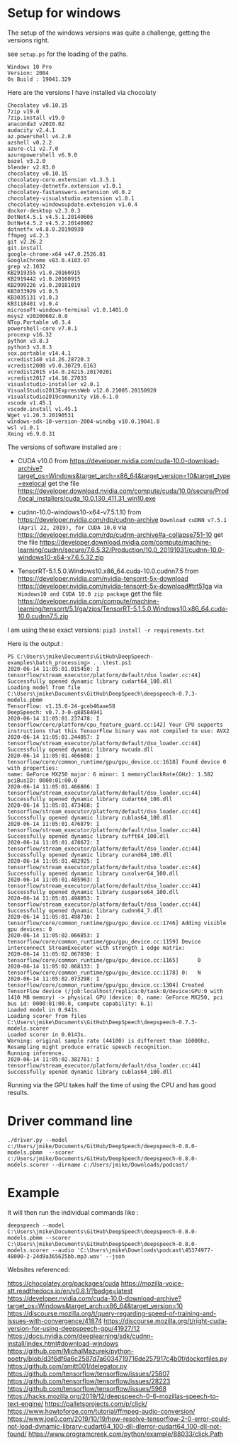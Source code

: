 
# Setup for windows

The setup of the windows versions was quite a challenge, getting the versions right.

see `setup.ps` for the loading of the paths.

```
Windows 10 Pro
Version: 2004
Os Build : 19041.329
```

Here are the versions I have installed via chocolaty

```
Chocolatey v0.10.15
7zip v19.0 
7zip.install v19.0
anaconda3 v2020.02
audacity v2.4.1
az.powershell v4.2.0
azshell v0.2.2
azure-cli v2.7.0
azurepowershell v6.9.0
bazel v3.2.0
blender v2.83.0
chocolatey v0.10.15
chocolatey-core.extension v1.3.5.1
chocolatey-dotnetfx.extension v1.0.1
chocolatey-fastanswers.extension v0.0.2
chocolatey-visualstudio.extension v1.8.1
chocolatey-windowsupdate.extension v1.0.4
docker-desktop v2.3.0.3 
DotNet4.5.1 v4.5.1.20140606 
DotNet4.5.2 v4.5.2.20140902 
dotnetfx v4.8.0.20190930 
ffmpeg v4.2.3 
git v2.26.2
git.install
google-chrome-x64 v47.0.2526.81 
GoogleChrome v83.0.4103.97 
grep v2.1032 
KB2919355 v1.0.20160915 
KB2919442 v1.0.20160915 
KB2999226 v1.0.20181019 
KB3033929 v1.0.5 
KB3035131 v1.0.3 
KB3118401 v1.0.4 
microsoft-windows-terminal v1.0.1401.0 
msys2 v20200602.0.0 
NTop.Portable v0.3.4 
powershell-core v7.0.1
procexp v16.32 
python v3.8.3 
python3 v3.8.3 
sox.portable v14.4.1 
vcredist140 v14.26.28720.3 
vcredist2008 v9.0.30729.6163 
vcredist2015 v14.0.24215.20170201 
vcredist2017 v14.16.27033 
visualstudio-installer v2.0.1 
VisualStudio2013ExpressWeb v12.0.21005.20150920 
visualstudio2019community v16.6.1.0 
vscode v1.45.1
vscode.install v1.45.1
Wget v1.20.3.20190531 
windows-sdk-10-version-2004-windbg v10.0.19041.0 
wsl v1.0.1 
Xming v6.9.0.31 

```

The versions of software installed are :

* CUDA v10.0
from https://developer.nvidia.com/cuda-10.0-download-archive?target_os=Windows&target_arch=x86_64&target_version=10&target_type=exelocal
get the file https://developer.download.nvidia.com/compute/cuda/10.0/secure/Prod/local_installers/cuda_10.0.130_411.31_win10.exe

* cudnn-10.0-windows10-x64-v7.5.1.10
from https://developer.nvidia.com/rdp/cudnn-archive
`Download cuDNN v7.5.1 (April 22, 2019), for CUDA 10.0`
via https://developer.nvidia.com/rdp/cudnn-archive#a-collapse751-10
get the file https://developer.download.nvidia.com/compute/machine-learning/cudnn/secure/7.6.5.32/Production/10.0_20191031/cudnn-10.0-windows10-x64-v7.6.5.32.zip

* TensorRT-5.1.5.0.Windows10.x86_64.cuda-10.0.cudnn7.5
from https://developer.nvidia.com/nvidia-tensorrt-5x-download
https://developer.nvidia.com/nvidia-tensorrt-5x-download#trt51ga
via `Windows10 and CUDA 10.0 zip package`
get the file https://developer.nvidia.com/compute/machine-learning/tensorrt/5.1/ga/zips/TensorRT-5.1.5.0.Windows10.x86_64.cuda-10.0.cudnn7.5.zip


I am using these exact versions:
`pip3 install -r requirements.txt`

Here is the output :
```
PS C:\Users\jmike\Documents\GitHub\DeepSpeech-examples\batch_processing> . .\test.ps1
2020-06-14 11:05:01.015450: I tensorflow/stream_executor/platform/default/dso_loader.cc:44] Successfully opened dynamic library cudart64_100.dll
Loading model from file C:\Users\jmike\Documents\GitHub\DeepSpeech\deepspeech-0.7.3-models.pbmm
TensorFlow: v1.15.0-24-gceb46aae58
DeepSpeech: v0.7.3-0-g88584941
2020-06-14 11:05:01.237478: I tensorflow/core/platform/cpu_feature_guard.cc:142] Your CPU supports instructions that this TensorFlow binary was not compiled to use: AVX2
2020-06-14 11:05:01.244057: I tensorflow/stream_executor/platform/default/dso_loader.cc:44] Successfully opened dynamic library nvcuda.dll
2020-06-14 11:05:01.466608: I tensorflow/core/common_runtime/gpu/gpu_device.cc:1618] Found device 0 with properties:
name: GeForce MX250 major: 6 minor: 1 memoryClockRate(GHz): 1.582
pciBusID: 0000:01:00.0
2020-06-14 11:05:01.466806: I tensorflow/stream_executor/platform/default/dso_loader.cc:44] Successfully opened dynamic library cudart64_100.dll
2020-06-14 11:05:01.473468: I tensorflow/stream_executor/platform/default/dso_loader.cc:44] Successfully opened dynamic library cublas64_100.dll
2020-06-14 11:05:01.476879: I tensorflow/stream_executor/platform/default/dso_loader.cc:44] Successfully opened dynamic library cufft64_100.dll
2020-06-14 11:05:01.478672: I tensorflow/stream_executor/platform/default/dso_loader.cc:44] Successfully opened dynamic library curand64_100.dll
2020-06-14 11:05:01.482925: I tensorflow/stream_executor/platform/default/dso_loader.cc:44] Successfully opened dynamic library cusolver64_100.dll
2020-06-14 11:05:01.485963: I tensorflow/stream_executor/platform/default/dso_loader.cc:44] Successfully opened dynamic library cusparse64_100.dll
2020-06-14 11:05:01.498053: I tensorflow/stream_executor/platform/default/dso_loader.cc:44] Successfully opened dynamic library cudnn64_7.dll
2020-06-14 11:05:01.498710: I tensorflow/core/common_runtime/gpu/gpu_device.cc:1746] Adding visible gpu devices: 0
2020-06-14 11:05:02.066853: I tensorflow/core/common_runtime/gpu/gpu_device.cc:1159] Device interconnect StreamExecutor with strength 1 edge matrix:
2020-06-14 11:05:02.067030: I tensorflow/core/common_runtime/gpu/gpu_device.cc:1165]      0
2020-06-14 11:05:02.068133: I tensorflow/core/common_runtime/gpu/gpu_device.cc:1178] 0:   N
2020-06-14 11:05:02.073298: I tensorflow/core/common_runtime/gpu/gpu_device.cc:1304] Created TensorFlow device (/job:localhost/replica:0/task:0/device:GPU:0 with 1410 MB memory) -> physical GPU (device: 0, name: GeForce MX250, pci bus id: 0000:01:00.0, compute capability: 6.1)
Loaded model in 0.941s.
Loading scorer from files C:\Users\jmike\Documents\GitHub\DeepSpeech\deepspeech-0.7.3-models.scorer
Loaded scorer in 0.0143s.
Warning: original sample rate (44100) is different than 16000hz. Resampling might produce erratic speech recognition.
Running inference.
2020-06-14 11:05:02.382781: I tensorflow/stream_executor/platform/default/dso_loader.cc:44] Successfully opened dynamic library cublas64_100.dll
```
Running via the GPU takes half the time of using the CPU and has good results.

# Driver command line

`./driver.py --model c:/Users/jmike/Documents/GitHub/DeepSpeech/deepspeech-0.8.0-models.pbmm  --scorer c:/Users/jmike/Documents/GitHub/DeepSpeech/deepspeech-0.8.0-models.scorer --dirname c:/Users/jmike/Downloads/podcast/`

# Example

It will then run the individual commands like :

`deepspeech --model C:\Users\jmike\Documents\GitHub\DeepSpeech\deepspeech-0.8.0-models.pbmm --scorer C:\Users\jmike\Documents\GitHub\DeepSpeech\deepspeech-0.8.0-models.scorer --audio 'C:\Users\jmike\Downloads\podcast\45374977-48000-2-24d9a365625bb.mp3.wav' --json`


Websites referenced:

https://chocolatey.org/packages/cuda
https://mozilla-voice-stt.readthedocs.io/en/v0.8.1/?badge=latest
https://developer.nvidia.com/cuda-10.0-download-archive?target_os=Windows&target_arch=x86_64&target_version=10
https://discourse.mozilla.org/t/query-regarding-speed-of-training-and-issues-with-convergence/41874
https://discourse.mozilla.org/t/right-cuda-version-for-using-deepspeech-gpu/41927/12
https://docs.nvidia.com/deeplearning/sdk/cudnn-install/index.html#download-windows
https://github.com/MichalMazurek/python-poetry/blob/d3f6df6a6c2587d7a6034719716de257917c4b0f/dockerfiles.py
https://github.com/amitt001/delegator.py
https://github.com/tensorflow/tensorflow/issues/25807
https://github.com/tensorflow/tensorflow/issues/28223
https://github.com/tensorflow/tensorflow/issues/5968
https://hacks.mozilla.org/2019/12/deepspeech-0-6-mozillas-speech-to-text-engine/
https://palletsprojects.com/p/click/
https://www.howtoforge.com/tutorial/ffmpeg-audio-conversion/
https://www.joe0.com/2019/10/19/how-resolve-tensorflow-2-0-error-could-not-load-dynamic-library-cudart64_100-dll-dlerror-cudart64_100-dll-not-found/
https://www.programcreek.com/python/example/88033/click.Path